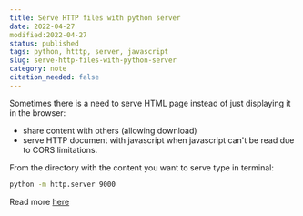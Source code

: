 ```yaml
---
title: Serve HTTP files with python server
date: 2022-04-27
modified:2022-04-27
status: published
tags: python, htttp, server, javascript
slug: serve-http-files-with-python-server
category: note
citation_needed: false
---
```


Sometimes there is a need to serve HTML page instead of just displaying it in the browser:
- share content with others (allowing download)
- serve HTTP document with javascript when javascript can't be read due to CORS limitations.


From the directory with the content you want to serve type in terminal:

```sh
python -m http.server 9000
```

Read more [here](https://www.askpython.com/python-modules/python-httpserver) 